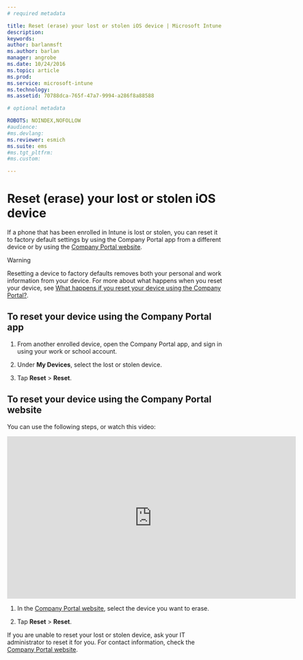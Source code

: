 ```yaml
---
# required metadata

title: Reset (erase) your lost or stolen iOS device | Microsoft Intune
description:
keywords:
author: barlanmsftms.author: barlan
manager: angrobe
ms.date: 10/24/2016
ms.topic: article
ms.prod:
ms.service: microsoft-intune
ms.technology:
ms.assetid: 70788dca-765f-47a7-9994-a286f8a88588

# optional metadata

ROBOTS: NOINDEX,NOFOLLOW
#audience:
#ms.devlang:
ms.reviewer: esmich
ms.suite: ems
#ms.tgt_pltfrm:
#ms.custom:

---
```



# Reset (erase) your lost or stolen iOS device

If a phone that has been enrolled in Intune is lost or stolen, you can reset it to factory default settings by using the Company Portal app from a different device or by using the [Company Portal website](http://portal.manage.microsoft.com).

> [!WARNING]
> Resetting a device to factory defaults removes both your personal and work information from your device. For more about what happens when you reset your device, see [What happens if you reset your device using the Company Portal?](what-happens-if-you-reset-your-device-using-the-company-portal-ios.md).

## To reset your device using the Company Portal app

1.  From another enrolled device, open the Company Portal app, and sign in using your work or school account.

2.  Under **My Devices**, select the lost or stolen device.

3.  Tap **Reset** &gt; **Reset**.

## To reset your device using the Company Portal website

You can use the following steps, or watch this video:

<iframe width="675" height="379" src="https://www.youtube.com/embed/3rrXe8XmtgU" frameborder="0" allowfullscreen></iframe>

1.  In the [Company Portal website](http://portal.manage.microsoft.com), select the device you want to erase.

2.  Tap  **Reset** &gt; **Reset**.

If you are unable to reset your lost or stolen device, ask your IT administrator to reset it for you. For contact information, check the [Company Portal website](http://portal.manage.microsoft.com).
